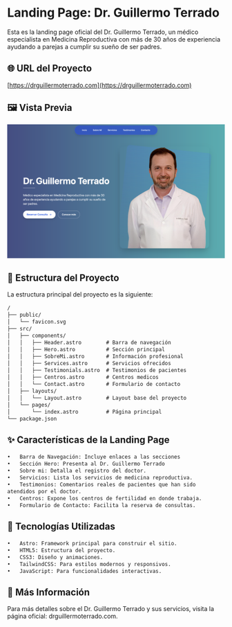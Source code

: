 # Landing Page: Dr. Guillermo Terrado

Esta es la landing page oficial del Dr. Guillermo Terrado, un médico especialista en Medicina Reproductiva con más de 30 años de experiencia ayudando a parejas a cumplir su sueño de ser padres.

## 🌐 URL del Proyecto

[https://drguillermoterrado.com](https://drguillermoterrado.com)

## 🖼️ Vista Previa

![Vista previa de la página](./public/preview.png)

## 🚀 Estructura del Proyecto

La estructura principal del proyecto es la siguiente:

```text
/
├── public/
│   └── favicon.svg
├── src/
│   ├── components/
│   │   ├── Header.astro        # Barra de navegación
│   │   ├── Hero.astro          # Sección principal
│   │   ├── SobreMi.astro       # Información profesional
│   │   ├── Services.astro      # Servicios ofrecidos
│   │   ├── Testimonials.astro  # Testimonios de pacientes
│   │   ├── Centros.astro       # Centros medicos
│   │   └── Contact.astro       # Formulario de contacto
│   ├── layouts/
│   │   └── Layout.astro        # Layout base del proyecto
│   └── pages/
│       └── index.astro         # Página principal
└── package.json
```

## ✨ Características de la Landing Page

    •	Barra de Navegación: Incluye enlaces a las secciones
    •	Sección Hero: Presenta al Dr. Guillermo Terrado
    •   Sobre mi: Detalla el registro del doctor.
    •	Servicios: Lista los servicios de medicina reproductiva.
    •	Testimonios: Comentarios reales de pacientes que han sido atendidos por el doctor.
    •   Centros: Expone los centros de fertilidad en donde trabaja.
    •	Formulario de Contacto: Facilita la reserva de consultas.

## 🌟 Tecnologías Utilizadas

    •	Astro: Framework principal para construir el sitio.
    •	HTML5: Estructura del proyecto.
    •	CSS3: Diseño y animaciones.
    •	TailwindCSS: Para estilos modernos y responsivos.
    •	JavaScript: Para funcionalidades interactivas.

## 👀 Más Información

Para más detalles sobre el Dr. Guillermo Terrado y sus servicios, visita la página oficial: drguillermoterrado.com.
